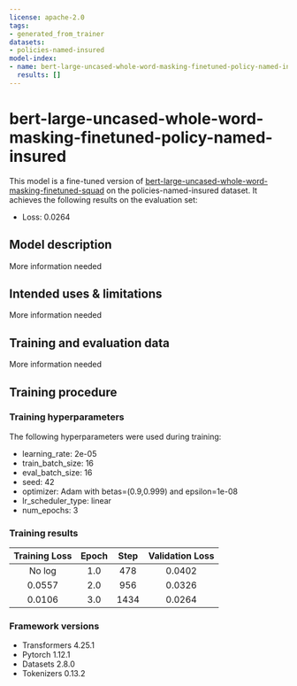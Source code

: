 ```yaml
---
license: apache-2.0
tags:
- generated_from_trainer
datasets:
- policies-named-insured
model-index:
- name: bert-large-uncased-whole-word-masking-finetuned-policy-named-insured
  results: []
---
```


<!-- This model card has been generated automatically according to the information the Trainer had access to. You
should probably proofread and complete it, then remove this comment. -->

# bert-large-uncased-whole-word-masking-finetuned-policy-named-insured

This model is a fine-tuned version of [bert-large-uncased-whole-word-masking-finetuned-squad](https://huggingface.co/bert-large-uncased-whole-word-masking-finetuned-squad) on the policies-named-insured dataset.
It achieves the following results on the evaluation set:
- Loss: 0.0264

## Model description

More information needed

## Intended uses & limitations

More information needed

## Training and evaluation data

More information needed

## Training procedure

### Training hyperparameters

The following hyperparameters were used during training:
- learning_rate: 2e-05
- train_batch_size: 16
- eval_batch_size: 16
- seed: 42
- optimizer: Adam with betas=(0.9,0.999) and epsilon=1e-08
- lr_scheduler_type: linear
- num_epochs: 3

### Training results

| Training Loss | Epoch | Step | Validation Loss |
|:-------------:|:-----:|:----:|:---------------:|
| No log        | 1.0   | 478  | 0.0402          |
| 0.0557        | 2.0   | 956  | 0.0326          |
| 0.0106        | 3.0   | 1434 | 0.0264          |


### Framework versions

- Transformers 4.25.1
- Pytorch 1.12.1
- Datasets 2.8.0
- Tokenizers 0.13.2

